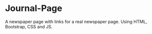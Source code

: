 # Journal-Page
A newspaper page with links for a real newspaper page. Using HTML, Bootstrap, CSS and JS.
